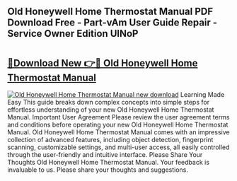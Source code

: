 ## Old Honeywell Home Thermostat Manual PDF Download Free - Part-vAm User Guide Repair - Service Owner Edition UlNoP

# <h2><a href="http://bc28884.oget.top/?id=Old+Honeywell+Home+Thermostat+Manual">🔗Download New 👉🔴 Old Honeywell Home Thermostat Manual</a></h2>

[![Old Honeywell Home Thermostat Manual new download](https://i.imgur.com/5g1atiW.png)](http://bc28884.oget.top/?id=Old+Honeywell+Home+Thermostat+Manual)
Learning Made Easy This guide breaks down complex concepts into simple steps for effortless understanding of your new Old Honeywell Home Thermostat Manual. Important User Agreement Please review the user agreement terms and conditions before operating your new Old Honeywell Home Thermostat Manual. Old Honeywell Home Thermostat Manual comes with an impressive collection of advanced features, including object detection, fingerprint scanning, customizable settings, and multi-user access, all easily controlled through the user-friendly and intuitive interface. Please Share Your Thoughts Old Honeywell Home Thermostat Manual. Your feedback is invaluable to us. Please share your thoughts and suggestions.

